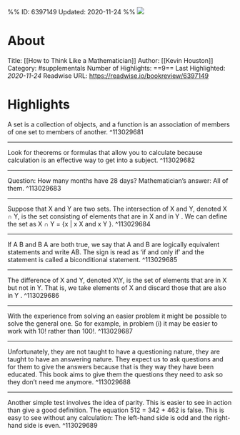 %%
ID: 6397149
Updated: 2020-11-24
%%
![](https://images-na.ssl-images-amazon.com/images/I/51AMnUAZN8L._SL500_.jpg)

# About
Title: [[How to Think Like a Mathematician]]
Author: [[Kevin Houston]]
Category: #supplementals
Number of Highlights: ==9==
Last Highlighted: *2020-11-24*
Readwise URL: https://readwise.io/bookreview/6397149

# Highlights 
A set is a collection of objects, and a function is an association of members of one set to members of another.  ^113029681

---

Look for theorems or formulas that allow you to calculate because calculation is an effective way to get into a subject.  ^113029682

---

Question: How many months have 28 days? Mathematician’s answer: All of them.  ^113029683

---

Suppose that X and Y are two sets. The intersection of X and Y, denoted X ∩ Y, is the set consisting of elements that are in X and in Y . We can define the set as X ∩ Y = {x | x X and x Y }.  ^113029684

---

If A B and B A are both true, we say that A and B are logically equivalent statements and write AB. The sign is read as ‘if and only if’ and the statement is called a biconditional statement.  ^113029685

---

The difference of X and Y, denoted X\Y, is the set of elements that are in X but not in Y. That is, we take elements of X and discard those that are also in Y .  ^113029686

---

With the experience from solving an easier problem it might be possible to solve the general one. So for example, in problem (i) it may be easier to work with 10! rather than 100!.  ^113029687

---

Unfortunately, they are not taught to have a questioning nature, they are taught to have an answering nature. They expect us to ask questions and for them to give the answers because that is they way they have been educated. This book aims to give them the questions they need to ask so they don’t need me anymore.  ^113029688

---

Another simple test involves the idea of parity. This is easier to see in action than give a good definition. The equation 512 = 342 + 462 is false. This is easy to see without any calculation: The left-hand side is odd and the right-hand side is even.  ^113029689

